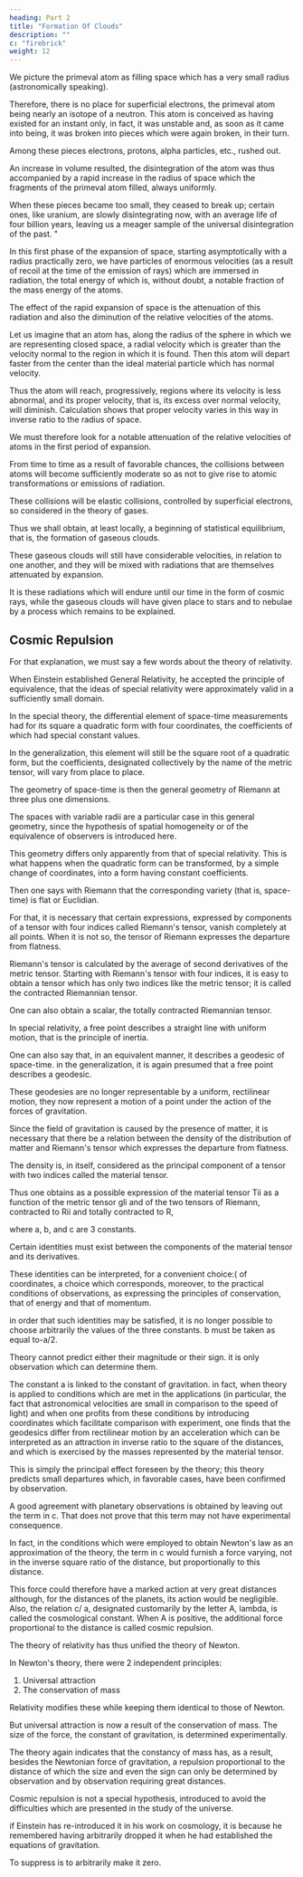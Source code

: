 ```yaml
---
heading: Part 2
title: "Formation Of Clouds"
description: ""
c: "firebrick"
weight: 12
---
```



We picture the primeval atom as filling space which has a very small radius (astronomically speaking). 

Therefore, there is no place for superficial electrons, the primeval atom being nearly an isotope of a neutron. This atom is conceived as having existed for an instant only, in fact, it was unstable and, as soon as it came into being, it was broken into pieces which were again broken, in their turn.

Among these pieces electrons, protons, alpha particles, etc., rushed out. 

An increase in volume resulted, the disintegration of the atom was thus accompanied by a rapid increase in the radius of space which the fragments of the primeval atom filled, always uniformly. 

When these pieces became too small, they ceased to break up; certain ones, like uranium, are slowly disintegrating now, with an average life of four billion years, leaving us a meager sample of the universal disintegration of the past. "

In this first phase of the expansion of space, starting asymptotically with a radius practically zero, we have particles of enormous velocities (as a result of recoil at the time of the emission of rays) which are immersed in radiation, the total energy of which is, without doubt, a notable fraction of the mass energy of the atoms.

The effect of the rapid expansion of space is the attenuation of this radiation and also the diminution of the relative velocities of the atoms. 

Let us imagine that an atom has, along the radius of the sphere in which we are representing closed space, a radial velocity which is greater than the velocity normal to the region in which it is found. Then this atom will depart faster from the center than the ideal material particle which has normal velocity. 

Thus the atom will reach, progressively, regions where its velocity is less abnormal, and its proper velocity, that is, its excess over normal velocity, will diminish. Calculation shows that proper velocity varies in this way in inverse ratio to the radius of space.

We must therefore look for a notable attenuation of the relative velocities of atoms in the first period of expansion. 

From time to time as a result of favorable chances, the collisions between atoms will become sufficiently moderate so as not to give rise to atomic transformations or emissions of radiation.

These collisions will be elastic collisions, controlled by superficial electrons, so considered in the theory of gases. 

Thus we shall obtain, at least locally, a beginning of statistical equilibrium, that is, the formation of gaseous clouds. 

These gaseous clouds will still have considerable velocities, in relation to one another, and they will be mixed with radiations that are themselves attenuated by expansion.

It is these radiations which will endure until our time in the form of cosmic rays, while the gaseous clouds will have given place to stars and to nebulae by a process which remains to be explained.


## Cosmic Repulsion

For that explanation, we must say a few words about the theory of relativity. 

When Einstein established General Relativity, he accepted the principle of equivalence, that the ideas of special relativity were approximately valid in a sufficiently small domain. 

In the special theory, the differential element of space-time measurements had for its square a quadratic form with four coordinates, the coefficients of which had special constant values.

In the generalization, this element will still be the square root of a quadratic form, but the coefficients, designated collectively by the name of the metric tensor, will vary from place to place.

The geometry of space-time is then the general geometry of Riemann at three plus one dimensions. 

The spaces with variable radii are a particular case in this general geometry, since the hypothesis of spatial homogeneity or of the equivalence of observers is introduced here.

This geometry differs only apparently from that of special relativity. This is what happens when the quadratic form can be transformed, by a simple change of coordinates, into a form having constant coefficients. 

Then one says with Riemann that the corresponding variety (that is, space-time) is flat or Euclidian.

For that, it is necessary that certain expressions, expressed by components of a tensor with four indices called Riemann's tensor, vanish completely at all points. When it is not so, the tensor of Riemann expresses the departure from flatness. 

Riemann's tensor is calculated by the average of second derivatives of the metric tensor. Starting with Riemann's tensor with four indices, it is easy to obtain a tensor which has only two indices like the metric tensor; it is called the contracted Riemannian tensor.

One can also obtain a scalar, the totally contracted Riemannian tensor.

In special relativity, a free point describes a straight line with uniform motion, that is the principle of inertia. 

One can also say that, in an equivalent manner, it describes a geodesic of space-time. in the generalization, it is again presumed that a free point describes a geodesic. 

These geodesies are no longer representable by a uniform, rectilinear motion, they now represent a motion of a point under the action of the forces of gravitation.

Since the field of gravitation is caused by the presence of matter, it is necessary that there be a relation between the density of the distribution of matter and Riemann's tensor which expresses the departure from flatness. 

The density is, in itself, considered as the principal component of a tensor with two indices called the material tensor.

Thus one obtains as a possible expression of the material tensor Tii as a function of the metric tensor gli and of the two tensors of Riemann, contracted to Rii and totally contracted to R,


where a, b, and c are 3 constants.


Certain identities must exist between the components of the material tensor and its derivatives.

These identities can be interpreted, for a convenient choice:( of coordinates, a choice which corresponds, moreover, to the practical conditions of observations, as expressing the principles of conservation, that of energy and that of momentum. 

in order that such identities may be satisfied, it is no longer possible to choose arbitrarily the values of the three constants. b must be taken as equal to-a/2.

Theory cannot predict either their magnitude or their sign. it is only observation which can determine them.

The constant a is linked to the constant of gravitation. in fact, when theory is applied to conditions which are met in the applications (in particular, the fact that astronomical velocities are small in comparison to the speed of light) and when one profits from these conditions by introducing coordinates which facilitate comparison with experiment, one finds that the geodesics differ from rectilinear motion by an acceleration which can be interpreted as an attraction in inverse ratio to the square of the distances, and which is exercised by the masses represented by the material tensor. 

This is simply the principal effect foreseen by the theory; this theory predicts small departures which, in favorable cases, have been confirmed by observation.

A good agreement with planetary observations is obtained by leaving out the term in c. That does not prove that this term may not have experimental consequence. 

In fact, in the conditions which were employed to obtain Newton's law as an approximation of the theory, the term in c would furnish a force varying, not in the inverse square ratio of the distance, but proportionally to this distance. 

This force could therefore have a marked action at very great distances although, for the distances of the planets, its action would be negligible. Also, the relation c/ a, designated customarily by the letter A, lambda, is called the cosmological constant. When A is positive, the additional force proportional to the distance is called cosmic repulsion.

The theory of relativity has thus unified the theory of Newton. 

In Newton's theory, there were 2 independent principles:

1. Universal attraction 
2. The conservation of mass

Relativity modifies these while keeping them identical to those of Newton.

 <!-- in the case where these have been confronted with the facts.  -->

But universal attraction is now a result of the conservation of mass. The size of the force, the constant of gravitation, is determined experimentally.

The theory again indicates that the constancy of mass has, as a result, besides the Newtonian force of gravitation, a repulsion proportional to the distance of which the size and even the sign can only be determined by observation and by observation requiring great distances.

Cosmic repulsion is not a special hypothesis, introduced to avoid the difficulties which are presented in the study of the universe.

if Einstein has re-introduced it in his work on cosmology, it is because he remembered having arbitrarily dropped it when he had established the equations of gravitation. 

To suppress is to arbitrarily make it zero.

